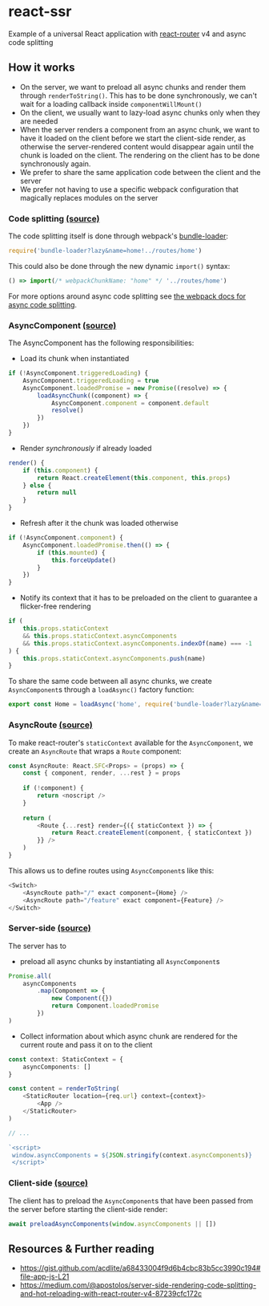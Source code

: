 # react-ssr

Example of a universal React application with [react-router](https://github.com/ReactTraining/react-router) v4 and async code splitting

## How it works

* On the server, we want to preload all async chunks and render them through `renderToString()`. This has to be done synchronously, we can't wait for a loading callback inside `componentWillMount()`
* On the client, we usually want to lazy-load async chunks only when they are needed
* When the server renders a component from an async chunk, we want to have it loaded on the client before we start the client-side render, as otherwise the server-rendered content would disappear again until the chunk is loaded on the client. The rendering on the client has to be done synchronously again.
* We prefer to share the same application code between the client and the server
* We prefer not having to use a specific webpack configuration that magically replaces modules on the server

### Code splitting [(source)](./common/async/index.ts)

The code splitting itself is done through webpack's [bundle-loader](https://github.com/webpack-contrib/bundle-loader):

```ts
require('bundle-loader?lazy&name=home!../routes/home')
```

This could also be done through the new dynamic `import()` syntax:

```ts
() => import(/* webpackChunkName: "home" */ '../routes/home')
```

For more options around async code splitting see [the webpack docs for async code splitting](https://webpack.js.org/guides/code-splitting-async/).

### AsyncComponent [(source)](./common/async/load.ts)

The AsyncComponent has the following responsibilities:

* Load its chunk when instantiated

```ts
if (!AsyncComponent.triggeredLoading) {
    AsyncComponent.triggeredLoading = true
    AsyncComponent.loadedPromise = new Promise((resolve) => {
        loadAsyncChunk((component) => {
            AsyncComponent.component = component.default
            resolve()
        })
    })
}
```
            
* Render *synchronously* if already loaded

```ts
render() {
    if (this.component) {
        return React.createElement(this.component, this.props)
    } else {
        return null
    }
}
```

* Refresh after it the chunk was loaded otherwise

```ts
if (!AsyncComponent.component) {
    AsyncComponent.loadedPromise.then(() => {
        if (this.mounted) {
            this.forceUpdate()
        }
    })
}
```

* Notify its context that it has to be preloaded on the client to guarantee a flicker-free rendering

```ts
if (
    this.props.staticContext
    && this.props.staticContext.asyncComponents
    && this.props.staticContext.asyncComponents.indexOf(name) === -1
) {
    this.props.staticContext.asyncComponents.push(name)
}
```

To share the same code between all async chunks, we create `AsyncComponent`s through a `loadAsync()` factory function:

```ts
export const Home = loadAsync('home', require('bundle-loader?lazy&name=home!../routes/home'))
```

### AsyncRoute [(source)](./common/async/route.tsx)

To make react-router's `staticContext` available for the `AsyncComponent`, we create an `AsyncRoute` that wraps a `Route` component:

```ts
const AsyncRoute: React.SFC<Props> = (props) => {
    const { component, render, ...rest } = props
    
    if (!component) {
        return <noscript />
    }
    
    return (
        <Route {...rest} render={({ staticContext }) => {
            return React.createElement(component, { staticContext })
        }} />
    )
}
```

This allows us to define routes using `AsyncComponent`s like this:

```ts
<Switch>
    <AsyncRoute path="/" exact component={Home} />
    <AsyncRoute path="/feature" exact component={Feature} />
</Switch>
```


### Server-side [(source)](./server/index.tsx)

The server has to

* preload all async chunks by instantiating all `AsyncComponent`s

```ts
Promise.all(
    asyncComponents
        .map(Component => {
            new Component({})
            return Component.loadedPromise
        })
)
```

* Collect information about which async chunk are rendered for the current route and pass it on to the client

```ts
const context: StaticContext = {
    asyncComponents: []
}

const content = renderToString(
    <StaticRouter location={req.url} context={context}>
        <App />
    </StaticRouter>
)

// ...

`<script>
 window.asyncComponents = ${JSON.stringify(context.asyncComponents)}
 </script>`
```


### Client-side [(source)](./client/index.tsx)

The client has to preload the `AsyncComponent`s that have been passed from the server before starting the client-side render:

```ts
await preloadAsyncComponents(window.asyncComponents || [])
```

## Resources & Further reading

* https://gist.github.com/acdlite/a68433004f9d6b4cbc83b5cc3990c194#file-app-js-L21
* https://medium.com/@apostolos/server-side-rendering-code-splitting-and-hot-reloading-with-react-router-v4-87239cfc172c
